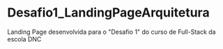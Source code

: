 # Desafio1_LandingPageArquitetura
Landing Page desenvolvida para o  "Desafio 1" do curso de Full-Stack da escola DNC
